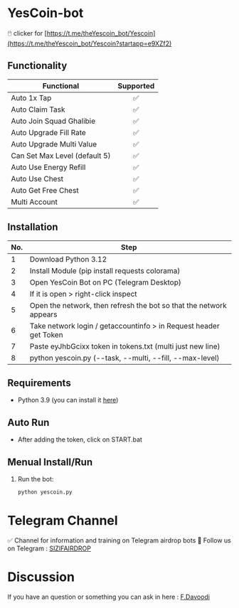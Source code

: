 # YesCoin-bot
🖱️ clicker for [https://t.me/theYescoin_bot/Yescoin](https://t.me/theYescoin_bot/Yescoin?startapp=e9XZf2)


## Functionality
| Functional                                                       | Supported |
|------------------------------------------------------------------|:---------:|
| Auto 1x Tap                                                      |     ✅     |
| Auto Claim Task                                                  |     ✅     |
| Auto Join Squad Ghalibie                                         |     ✅     |
| Auto Upgrade Fill Rate                                           |     ✅     |
| Auto Upgrade Multi Value                                         |     ✅     |
| Can Set Max Level (default 5)                                    |     ✅     |
| Auto Use Energy Refill                                           |     ✅     |
| Auto Use Chest                                                   |     ✅     |
| Auto Get Free Chest                                              |     ✅     |
| Multi Account                                                    |     ✅     |


## Installation
| No.                      | Step                                                                                    |
|------------------------------|------------------------------------------------------------------------------------------------|
| 1        | Download Python 3.12                                         |
| 2           | Install Module (pip install requests colorama)                |
| 3            | Open YesCoin Bot on PC (Telegram Desktop)                                                                           |
| 4             | If it is open > right-click inspect                                                                  |
| 5           | Open the network, then refresh the bot so that the network appears                                                                |
| 6    | Take network login / getaccountinfo > in Request header get Token                              |
| 7           | Paste eyJhbGcixx token in tokens.txt (multi just new line)                                                                       |
| 8      | python yescoin.py (--task, --multi, --fill, --max-level)                                                            |

## Requirements
- Python 3.9 (you can install it [here](https://www.python.org/downloads/release/python-390/)) 

## Auto Run
- After adding the token, click on START.bat

## Menual Install/Run
1. Run the bot:
   ```bash
   python yescoin.py
   ```
 
# Telegram Channel

✅ Channel for information and training on Telegram airdrop bots 🔷 Follow us on Telegram : [SIZIFAIRDROP](https://t.me/sizifairdrop)

# Discussion

If you have an question or something you can ask in here : [F.Davoodi](https://t.me/sizifart)
